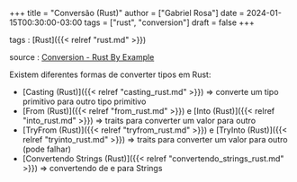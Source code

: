 +++
title = "Conversão (Rust)"
author = ["Gabriel Rosa"]
date = 2024-01-15T00:30:00-03:00
tags = ["rust", "conversion"]
draft = false
+++

tags
: [Rust]({{< relref "rust.md" >}})

source
: [Conversion - Rust By Example](https://doc.rust-lang.org/stable/rust-by-example/conversion.html)

Existem diferentes formas de converter tipos em Rust:

-   [Casting (Rust)]({{< relref "casting_rust.md" >}}) =&gt; converte um tipo primitivo para outro tipo primitivo
-   [From (Rust)]({{< relref "from_rust.md" >}}) e [Into (Rust)]({{< relref "into_rust.md" >}}) =&gt; traits para converter um valor para outro
-   [TryFrom (Rust)]({{< relref "tryfrom_rust.md" >}}) e [TryInto (Rust)]({{< relref "tryinto_rust.md" >}}) =&gt; traits para converter um valor para outro (pode falhar)
-   [Convertendo Strings (Rust)]({{< relref "convertendo_strings_rust.md" >}}) =&gt; convertendo de e para Strings
